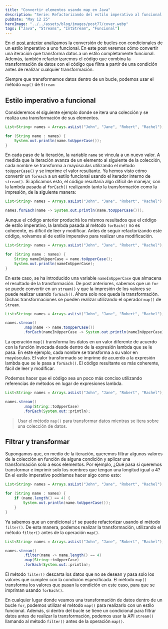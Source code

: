 ```yaml
---
title: "Convertir elementos usando map en Java"
description: "Serie: Refactorizando del estilo imperativo al funcional en Java"
pubDate: "May 12 25"
heroImage: "../../assets/blog/images/post77/cover.webp"
tags: ["Java", "Streams", "IntStream", "Funcional"]
---
```


En el [post anterior](https://asjordi.dev/blog/convertir-un-foreach-con-if-a-un-stream-con-filter-en-java) analizamos la conversión de bucles con condicionales de un estilo imperativo a uno funcional. En este post veremos cómo convertir una iteración que transforma datos a un estilo completamente funcional. Además, también refactorizaremos el código que combina la transformación de datos con el código que filtra a partir de una condición antes de realizar cualquier transformación.

Siempre que transformamos datos dentro de un bucle, podemos usar el método `map()` de `Stream`

## Estilo imperativo a funcional

Consideremos el siguiente ejemplo donde se itera una colección y se realiza una transformación de sus elementos.

```java
List<String> names = Arrays.asList("John", "Jane", "Robert", "Rachel");

for (String name : names) {
    System.out.println(name.toUpperCase());
}
```

En cada paso de la iteración, la variable `name` se vincula a un nuevo valor. A medida que la iteración avanza de un elemento al siguiente de la colección, cada nombre se transforma a mayúsculas utilizando el método `toUpperCase()` y se imprime el valor resultante. Ya hemos visto cómo convertir un `foreach` a un estilo funcional usando el iterador interno de `stream()`. Si aplicamos esto, el código resultaría algo difícil de manejar, con la lambda pasada al `forEach()` realizando tanto la transformación como la impresión, de la siguiente manera:

```java
List<String> names = Arrays.asList("John", "Jane", "Robert", "Rachel");

names.forEach(name -> System.out.println(name.toUpperCase()));
```

Aunque el código anterior producirá los mismos resultados que el código de estilo imperativo, la lambda pasada al método `forEach()` no es coherente, es difícil de leer y modificar. Antes de seguir refactorizando este código, volvamos al de estilo imperativo para realizar una modificación.

```java
List<String> names = Arrays.asList("John", "Jane", "Robert", "Rachel");

for (String name : names) {
    String nameInUpperCase = name.toUpperCase();
    System.out.println(nameInUpperCase);
}
```

En este caso, se ha introducido una variable `nameInUpperCase` que almacena el resultado de la transformación. De post anteriores, sabemos que un `for` se puede convertir en un `stream()` y que la impresión de los valores se puede realizar usando `forEach()`. Ahora solo nos queda la transformación. Dichas transformaciones se pueden realizar utilizando el operador `map()` de `Stream`.

```java
List<String> names = Arrays.asList("John", "Jane", "Robert", "Rachel");

names.stream()
        .map(name -> name.toUpperCase())
        .forEach(nameInUpperCase -> System.out.println(nameInUpperCase));
```

La operación `map()` transforma los datos en un valor diferente de acuerdo con la función invocada desde dentro de la expresión lambda que se le pasa. En este ejemplo, cada nombre se transforma a su valor en mayúsculas. El valor transformado se imprime de acuerdo a la expresión lambda que se le pasa a `forEach()`. El código resultante es más coherente, fácil de leer y modificar.

Podemos hacer que el código sea un poco más conciso utilizando referencias de métodos en lugar de expresiones lambda.

```java
List<String> names = Arrays.asList("John", "Jane", "Robert", "Rachel");

names.stream()
        .map(String::toUpperCase)
        .forEach(System.out::println);
```

> Usar el método `map()` para transformar datos mientras se itera sobre una colección de datos.

## Filtrar y transformar

Supongamos que, en medio de la iteración, queremos filtrar algunos valores de la colección en función de alguna condición y aplicar una transformación solo a esos elementos. Por ejemplo, ¿Qué pasa si queremos transformar e imprimir solo los nombres que tengan una longitud igual a 4? En el estilo imperativo podríamos hacer algo como esto:

```java
List<String> names = Arrays.asList("John", "Jane", "Robert", "Rachel");

for (String name : names) {
    if (name.length() == 4) {
        System.out.println(name.toUpperCase());
    }
}
```

Ya sabemos que un condicional `if` se puede refactorizar usando el método `filter()`. De esta manera, podemos realizar la transformación, utilizando el método `filter()` antes de la operación `map()`.

```java
List<String> names = Arrays.asList("John", "Jane", "Robert", "Rachel");

names.stream()
        .filter(name -> name.length() == 4)
        .map(String::toUpperCase)
        .forEach(System.out::println);
```

El método `filter()` descarta los datos que no se desean y pasa solo los valores que cumplen con la condición específicada. El método `map()` transforma los valores que pasan la condición en este caso, para que se impriman usando `forEach()`.

En cualquier lugar donde veamos una transformación de datos dentro de un bucle `for`, podemos utilizar el método `map()` para realizarlo con un estilo funcional. Además, si dentro del bucle se tiene un condicional para filtrar datos antes de realizar la transformación, podemos usar la API `stream()` llamando al método `filter()` antes de la operación `map()`.